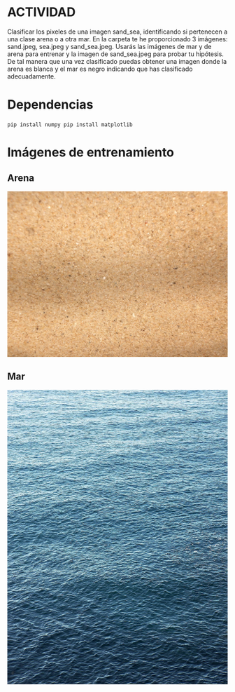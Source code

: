 # ACTIVIDAD

Clasificar los pixeles de una imagen sand_sea, identificando si pertenecen a una clase arena o a otra mar. En la carpeta te he proporcionado 3 imágenes: sand.jpeg, sea.jpeg y sand_sea.jpeg. Usarás las imágenes de mar y de arena para entrenar y la imagen de sand_sea.jpeg para probar tu hipótesis. De tal manera que una vez clasificado puedas obtener una imagen donde la arena es blanca y el mar es negro indicando que has clasificado adecuadamente.


# Dependencias
`
pip install numpy
pip install matplotlib
`

# Imágenes de entrenamiento

## Arena
![alt text](https://github.com/devnull404/VV-TECNM/blob/master/work-01/img/sand.jpg)

## Mar
![alt text](https://github.com/devnull404/VV-TECNM/blob/master/work-01/img/sea.jpg)